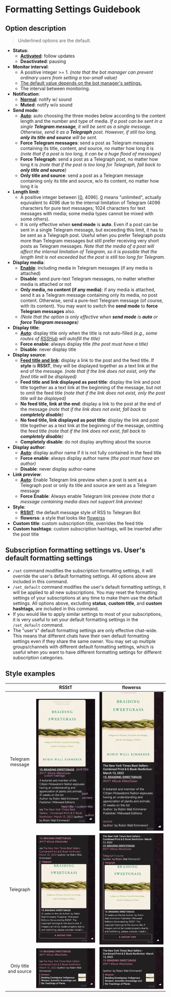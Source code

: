 # Formatting Settings Guidebook

[//]: # (![img.png]&#40;resources/formatting.png&#41;)

## Option description

> Underlined options are the default.

- **Status**:
    - **<ins>Activated</ins>**: follow updates
    - **Deactivated**: pausing
- **Monitor interval**:
    - A positive integer >= 1. _(note that the bot manager can prevent ordinary users from setting a too-small value)_
    - <ins>The default value depends on the bot manager's settings.</ins>
    - The interval between monitoring.
- **Notification**:
    - **<ins>Normal</ins>**: notify w/ sound
    - **Muted**: notify w/o sound
- **Send mode**:
    - **<ins>Auto</ins>**: auto choosing the three modes below according to the content length and the number and type of media. _If a post can be sent in a single **Telegram message**, it will be sent as a single message. Otherwise, send it as a **Telegraph** post. However, if still too long, **only its title and source** will be sent._
    - **Force Telegram messages**: send a post as Telegram messages containing its title, content, and source, no matter how long it is _(note that if a post is too long, it can be a huge flood of messages)_
    - **Force Telegraph**: send a post as a Telegraph post, no matter how long it is _(note that if the post is too long for Telegraph, fall back to **only title and source**)_
    - **Only title and source**: send a post as a Telegram message containing only its title and source, w/o its content, no matter how long it is
- **Length limit**:
    - A positive integer between [<ins>0</ins>, 4096]. <ins>0</ins> means "unlimited", actually equivalent to 4096 due to the internal limitation of Telegram (4096 characters for pure text messages; 1024 characters for text messages with media; some media types cannot be mixed with some others).
    - It is only effective when **send mode** is **auto**. Even if a post can be sent in a single Telegram message, but exceeding this limit, it has to be sent as a Telegraph post. Useful when you prefer Telegraph posts more than Telegram messages but still prefer receiving very short posts as Telegram messages. _Note that the media of a post will affect the internal limitation of Telegram, so it is possible that the length limit is not exceeded but the post is still too long for Telegram._
- **Display media**:
    - **<ins>Enable</ins>**: including media in Telegram messages (if any media is attached)
    - **Disable**: send pure-text Telegram messages, no matter whether media is attached or not
    - **Only media, no content (if any media)**: if any media is attached, send it as a Telegram message containing only its media, no post content. Otherwise, send a pure-text Telegram message (of course, with its content). You may want to switch the **send mode** to **force Telegram messages** also.
    - _(Note that the option is only effective when **send mode** is **auto** or **force Telegram messages**)_
- **Display title**:
    - **<ins>Auto</ins>**: display title only when the title is not auto-filled _(e.g., some routes of [RSSHub](https://github.com/DIYGod/RSSHub) will autofill the title)_
    - **Force enable**: always display title _(the post must have a title)_
    - **Disable**: never display title
- **Display source**:
    - **<ins>Feed title and link</ins>**: display a link to the post and the feed title. If **style** is **RSStT**, they will be displayed together as a text link at the end of the message. _(note that if the link does not exist, only the feed title will be displayed)_
    - **Feed title and link displayed as post title**: display the link and post title together as a text link at the beginning of the message, but not to omit the feed title _(note that if the link does not exist, only the post title will be displayed)_
    - **No feed title, link at the end**: display a link to the post at the end of the message _(note that if the link does not exist, fall back to **completely disable**)_
    - **No feed title, link displayed as post title**: display the link and post title together as a text link at the beginning of the message, omitting the feed title _(note that if the link does not exist, fall back to **completely disable**)_
    - **Completely disable**: do not display anything about the source
- **Display author**:
    - **<ins>Auto</ins>**: display author name if it is not fully contained in the feed title
    - **Force enable**: always display author name _(the post must have an author)_
    - **Disable**: never display author-name
- **Link preview**:
    - **<ins>Auto</ins>**: Enable Telegram link preview when a post is sent as a Telegraph post or only its title and source are sent as a Telegram message
    - **Force Enable**: Always enable Telegram link preview _(note that a message containing media does not support link preview)_
- **Style**:
    - **<ins>RSStT</ins>**: the default message style of RSS to Telegram Bot
    - **flowerss**: a style that looks like [flowerss](https://github.com/indes/flowerss-bot)
- **Custom title**: custom subscription title, overrides the feed title
- **Custom hashtags**: custom subscription hashtags, will be inserted after the post title

## Subscription formatting settings vs. User's default formatting settings

- `/set` command modifies the subscription formatting settings, it will override the user's default formatting settings. All options above are included in this command.
- `/set_default` command modifies the user's default formatting settings, it will be applied to all new subscriptions. You may reset the formatting settings of your subscriptions at any time to make them use the default settings. All options above, excluding **status**, **custom title**, and **custom hashtags**, are included in this command.
- If you would like to apply similar settings to most of your subscriptions, it is very useful to set your default formatting settings in the `/set_default` command.
- The "user's" default formatting settings are only effective chat-wide. This means that different chats have their own default formatting settings even if they share the same owner. You may set up multiple groups/channels with different default formatting settings, which is useful when you want to have different formatting settings for different subscription categories.

## Style examples

|                       |              RSStT              |              flowerss              |
|:---------------------:|:-------------------------------:|:----------------------------------:|
|   Telegram message    | ![](resources/RSStT_tgmsg.jpg)  | ![](resources/flowerss_tgmsg.jpg)  | 
|       Telegraph       | ![](resources/RSStT_tgraph.jpg) | ![](resources/flowerss_tgraph.jpg) | 
| Only title and source |  ![](resources/RSStT_t&s.jpg)   |  ![](resources/flowerss_t&s.jpg)   | 
